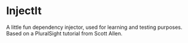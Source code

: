 # InjectIt
A little fun dependency injector, used for learning and testing purposes.
Based on a PluralSight tutorial from Scott Allen.
